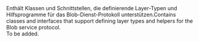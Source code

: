 <Namespace Name="Microsoft.WindowsAzure.Storage.Blob.Protocol">
  <Docs>
    <summary><span data-ttu-id="1d2d3-101">Enthält Klassen und Schnittstellen, die definierende Layer-Typen und Hilfsprogramme für das Blob-Dienst-Protokoll unterstützen.</span><span class="sxs-lookup"><span data-stu-id="1d2d3-101">Contains classes and interfaces that support defining layer types and helpers for the Blob service protocol.</span></span></summary> 
    <remarks>To be added.</remarks>
  </Docs>
</Namespace>
